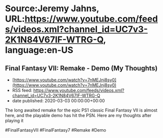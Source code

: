 # Source:Jeremy Jahns, URL:https://www.youtube.com/feeds/videos.xml?channel_id=UC7v3-2K1N84V67IF-WTRG-Q, language:en-US

## Final Fantasy VII: Remake - Demo (My Thoughts)
 - [https://www.youtube.com/watch?v=7nMEJnj8sy0](https://www.youtube.com/watch?v=7nMEJnj8sy0)
 - RSS feed: https://www.youtube.com/feeds/videos.xml?channel_id=UC7v3-2K1N84V67IF-WTRG-Q
 - date published: 2020-03-03 00:00:00+00:00

The long awaited remake for the epic PS1 classic Final Fantasy VII is almost here, and the playable demo has hit the PSN. Here are my thoughts after playing it

#FinalFantasyVII #FinalFantasy7 #Remake #Demo

